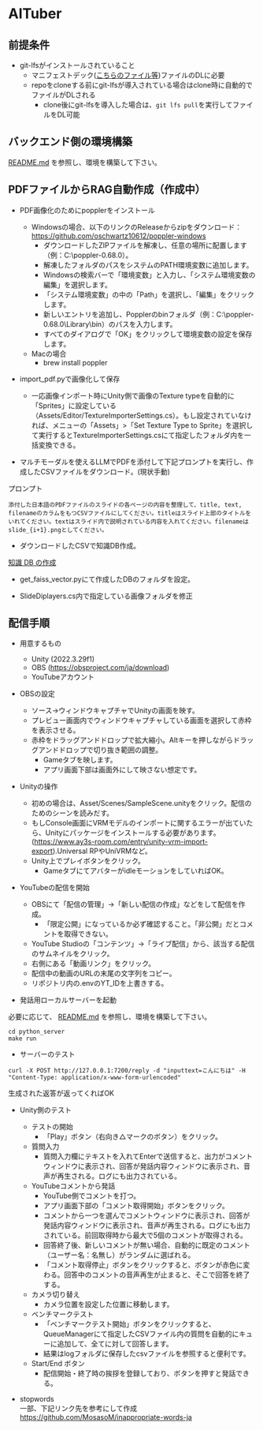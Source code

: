 # AITuber

## 前提条件
* git-lfsがインストールされていること
  * マニフェストデック([こちらのファイル等](https://github.com/takahiroanno2024/aituber/blob/dev/python_server/PDF/%E6%9D%B1%E4%BA%AC%E9%83%BD%E7%9F%A5%E4%BA%8B%E9%81%B8%E6%8C%992024%E3%83%9E%E3%83%8B%E3%83%95%E3%82%A7%E3%82%B9%E3%83%88%E3%83%87%E3%83%83%E3%82%AF.pdf))ファイルのDLに必要
  * repoをcloneする前にgit-lfsが導入されている場合はclone時に自動的でファイルがDLされる
    * clone後にgit-lfsを導入した場合は、`git lfs pull`を実行してファイルをDL可能

## バックエンド側の環境構築

[README.md](python_server/README.md) を参照し、環境を構築して下さい。


## PDFファイルからRAG自動作成（作成中）

* PDF画像化のためにpopplerをインストール

    * Windowsの場合、以下のリンクのReleaseからzipをダウンロード： https://github.com/oschwartz10612/poppler-windows
        * ダウンロードしたZIPファイルを解凍し、任意の場所に配置します（例：C:\poppler-0.68.0）。
        * 解凍したフォルダのパスをシステムのPATH環境変数に追加します。
        * Windowsの検索バーで「環境変数」と入力し、「システム環境変数の編集」を選択します。
        * 「システム環境変数」の中の「Path」を選択し、「編集」をクリックします。
        * 新しいエントリを追加し、Popplerのbinフォルダ（例：C:\poppler-0.68.0\Library\bin）のパスを入力します。
        * すべてのダイアログで「OK」をクリックして環境変数の設定を保存します。
    * Macの場合
        * brew install poppler

* import_pdf.pyで画像化して保存
    * 一応画像インポート時にUnity側で画像のTexture typeを自動的に「Sprites」に設定している（Assets/Editor/TextureImporterSettings.cs）。もし設定されていなければ、メニューの「Assets」>「Set Texture Type to Sprite」を選択して実行するとTextureImporterSettings.csにて指定したフォルダ内を一括変換できる。

* マルチモーダルを使えるLLMでPDFを添付して下記プロンプトを実行し、作成したCSVファイルをダウンロード。(現状手動)

プロンプト

```
添付した日本語のPDFファイルのスライドの各ページの内容を整理して、title, text, filenameのカラムをもつCSVファイルにしてください。titleはスライド上部のタイトルをいれてください。textはスライド内で説明されている内容を入れてください。filenameはslide_{i+1}.pngとしてください。
```

* ダウンロードしたCSVで知識DB作成。

[知識 DB の作成](python_server/README.md#知識-DB-作成)

* get_faiss_vector.pyにて作成したDBのフォルダを設定。

* SlideDiplayers.cs内で指定している画像フォルダを修正

## 配信手順

* 用意するもの
    * Unity (2022.3.29f1)
    * OBS (https://obsproject.com/ja/download)
    * YouTubeアカウント

* OBSの設定
    * ソース→ウィンドウキャプチャでUnityの画面を映す。
    * プレビュー画面内でウィンドウキャプチャしている画面を選択して赤枠を表示させる。
    * 赤枠をドラッグアンドドロップで拡大縮小。Altキーを押しながらドラッグアンドドロップで切り抜き範囲の調整。
        * Gameタブを映します。
        * アプリ画面下部は画面外にして映さない想定です。

* Unityの操作
    * 初めの場合は、Asset/Scenes/SampleScene.unityをクリック。配信のためのシーンを読みだす。
    * もしConsole画面にVRMモデルのインポートに関するエラーが出ていたら、Unityにパッケージをインストールする必要があります。(https://www.ay3s-room.com/entry/unity-vrm-import-export).Universal RPやUniVRMなど。
    * Unity上でプレイボタンをクリック。
        * GameタブにてアバターがidleモーションをしていればOK。

* YouTubeの配信を開始
    * OBSにて「配信の管理」→「新しい配信の作成」などをして配信を作成。
        * 「限定公開」になっているか必ず確認すること。「非公開」だとコメントを取得できない。
    * YouTube Studioの「コンテンツ」→「ライブ配信」から、該当する配信のサムネイルをクリック。
    * 右側にある「動画リンク」をクリック。
    * 配信中の動画のURLの末尾の文字列をコピー。
    * リポジトリ内の.envのYT_IDを上書きする。


* 発話用ローカルサーバーを起動

必要に応じて、 [README.md](python_server/README.md) を参照し、環境を構築して下さい。

```
cd python_server
make run
```

* サーバーのテスト

```
curl -X POST http://127.0.0.1:7200/reply -d "inputtext=こんにちは" -H "Content-Type: application/x-www-form-urlencoded"
```

生成された返答が返ってくればOK

* Unity側のテスト
    * テストの開始
        * 「Play」ボタン（右向き△マークのボタン）をクリック。
    * 質問入力
        * 質問入力欄にテキストを入れてEnterで送信すると、出力がコメントウィンドウに表示され、回答が発話内容ウィンドウに表示され、音声が再生される。ログにも出力されている。
    * YouTubeコメントから発話
        * YouTube側でコメントを打つ。
        * アプリ画面下部の「コメント取得開始」ボタンをクリック。
        * コメントから一つを選んでコメントウィンドウに表示され、回答が発話内容ウィンドウに表示され、音声が再生される。ログにも出力されている。前回取得時から最大で5個のコメントが取得される。
        * 回答終了後、新しいコメントが無い場合、自動的に既定のコメント（ユーザー名：名無し）がランダムに選ばれる。
        * 「コメント取得停止」ボタンをクリックすると、ボタンが赤色に変わる。回答中のコメントの音声再生が止まると、そこで回答を終了する。
    * カメラ切り替え
        * カメラ位置を設定した位置に移動します。
    * ベンチマークテスト
        * 「ベンチマークテスト開始」ボタンをクリックすると、QueueManagerにて指定したCSVファイル内の質問を自動的にキューに追加して、全てに対して回答します。
        * 結果はlogフォルダに保存したcsvファイルを参照すると便利です。
    * Start/End ボタン
        * 配信開始・終了時の挨拶を登録しており、ボタンを押すと発話できる。

* stopwords  
一部、下記リンク先を参考にして作成
https://github.com/MosasoM/inappropriate-words-ja
